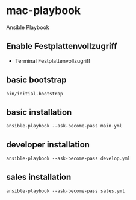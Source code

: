 # mac-playbook

Ansible Playbook

## Enable Festplattenvollzugriff

* Terminal Festplattenvollzugriff

## basic bootstrap

```
bin/initial-bootstrap
```

## basic installation

```
ansible-playbook --ask-become-pass main.yml
```

## developer installation

```
ansible-playbook --ask-become-pass develop.yml
```

## sales installation

```
ansible-playbook --ask-become-pass sales.yml
```
